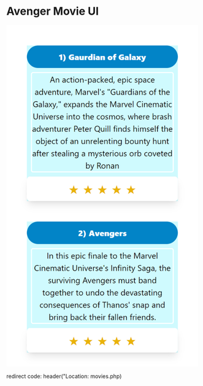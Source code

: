 # Avenger Movie UI 

<img src="output.png" width="500">





redirect code:  header("Location: movies.php)